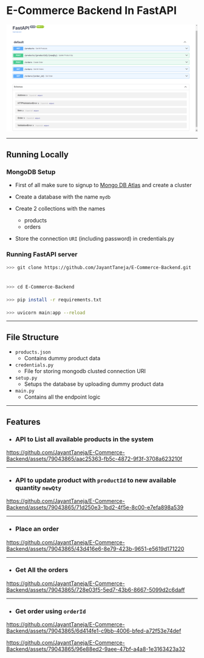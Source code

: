 # E-Commerce Backend In FastAPI

![home](./screenshots/home.png)

---

## Running Locally

### MongoDB Setup
- First of all make sure to signup to [Mongo DB Atlas](https://www.mongodb.com/atlas) and create a cluster

- Create a database with the name ```mydb```

- Create 2 collections with the names
    - products
    - orders

- Store the connection ```URI``` (including password) in credentials.py 

### Running FastAPI server

``` bash
>>> git clone https://github.com/JayantTaneja/E-Commerce-Backend.git


>>> cd E-Commerce-Backend

>>> pip install -r requirements.txt

>>> uvicorn main:app --reload
```

---

## File Structure

- ```products.json```
    - Contains dummy product data
- ```credentials.py```
    - File for storing mongodb clusted connection URI
- ```setup.py```
    - Setups the database by uploading dummy product data
- ```main.py```
    - Contains all the endpoint logic
---

## Features

- ### API to List all available products in the system


https://github.com/JayantTaneja/E-Commerce-Backend/assets/79043865/aac25363-fb5c-4872-9f3f-3708a623210f

---

- ### API to update product with ```productId``` to new available quantity ```newQty```


https://github.com/JayantTaneja/E-Commerce-Backend/assets/79043865/71d250e3-1bd2-4f5e-8c00-e7efa898a539

---

- ### Place an order


https://github.com/JayantTaneja/E-Commerce-Backend/assets/79043865/43d416e6-8e79-423b-9651-e5619d171220

---

- ### Get All the orders


https://github.com/JayantTaneja/E-Commerce-Backend/assets/79043865/728e03f5-5ed7-43b6-8667-5099d2c6daff

---

- ### Get order using ```orderId```


https://github.com/JayantTaneja/E-Commerce-Backend/assets/79043865/6d414fe1-c9bb-4006-bfed-a72f53e74def


https://github.com/JayantTaneja/E-Commerce-Backend/assets/79043865/96e88ed2-9aee-47bf-a4a8-1e3163423a32

